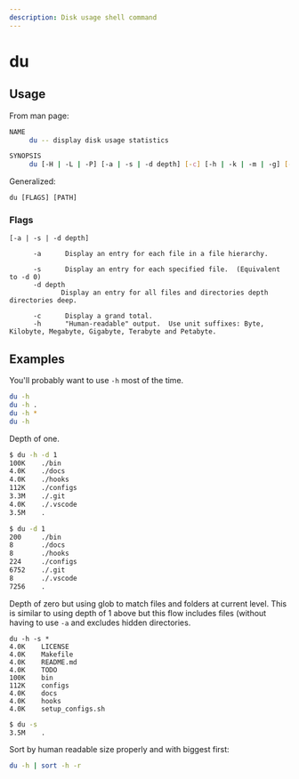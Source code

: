 ```yaml
---
description: Disk usage shell command
---
```

# du


## Usage

From man page:

```sh
NAME
     du -- display disk usage statistics

SYNOPSIS
     du [-H | -L | -P] [-a | -s | -d depth] [-c] [-h | -k | -m | -g] [-x] [-I mask] [file ...]

```

Generalized:

```
du [FLAGS] [PATH]
```

### Flags

```
[-a | -s | -d depth]

      -a      Display an entry for each file in a file hierarchy.

      -s      Display an entry for each specified file.  (Equivalent to -d 0)
      -d depth
             Display an entry for all files and directories depth directories deep.
```

```
      -c      Display a grand total.
      -h      "Human-readable" output.  Use unit suffixes: Byte, Kilobyte, Megabyte, Gigabyte, Terabyte and Petabyte.
```


## Examples

You'll probably want to use `-h` most of the time.

```sh
du -h
du -h .
du -h *
du -h
```

Depth of one.

```sh
$ du -h -d 1
100K    ./bin
4.0K    ./docs
4.0K    ./hooks
112K    ./configs
3.3M    ./.git
4.0K    ./.vscode
3.5M    .

$ du -d 1
200     ./bin
8       ./docs
8       ./hooks
224     ./configs
6752    ./.git
8       ./.vscode
7256    .
```

Depth of zero but using glob to match files and folders at current level. This is similar to using depth of 1 above but this flow includes files (without having to use `-a` and excludes hidden directories.

```
du -h -s *
4.0K    LICENSE
4.0K    Makefile
4.0K    README.md
4.0K    TODO
100K    bin
112K    configs
4.0K    docs
4.0K    hooks
4.0K    setup_configs.sh
```

```sh
$ du -s
3.5M    .
```

Sort by human readable size properly and with biggest first:

```sh
du -h | sort -h -r
```
